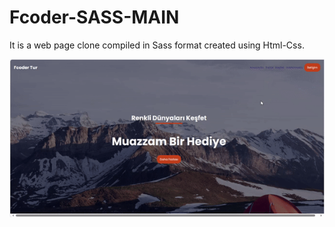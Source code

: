 <h1>Fcoder-SASS-MAIN</h1>

It is a web page clone compiled in Sass format created using Html-Css.

![](fcoder.gif)